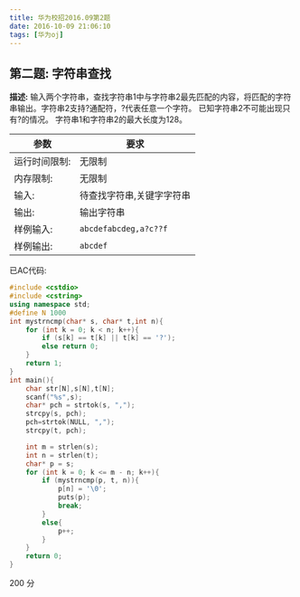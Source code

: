 ```yaml
---
title: 华为校招2016.09第2题
date: 2016-10-09 21:06:10
tags: [华为oj]
---
```




## 第二题: 字符串查找

**描述:** 输入两个字符串，查找字符串1中与字符串2最先匹配的内容，将匹配的字符串输出。字符串2支持?通配符，?代表任意一个字符。 已知字符串2不可能出现只有?的情况。 字符串1和字符串2的最大长度为128。 

| 参数 | 要求 |
| ------- | ---------------------------------------- |
| 运行时间限制: | 无限制                                      |
| 内存限制:   | 无限制                                      |
| 输入:     | 待查找字符串,关键字字符串                            |
| 输出:     | 输出字符串                                    |
| 样例输入:   | `abcdefabcdeg,a?c??f`                    |
| 样例输出:   | `abcdef`                                 |



已AC代码:

```cpp
#include <cstdio>
#include <cstring>
using namespace std;
#define N 1000
int mystrncmp(char* s, char* t,int n){
	for (int k = 0; k < n; k++){
		if (s[k] == t[k] || t[k] == '?');
		else return 0;
	}
	return 1;
}
int main(){
	char str[N],s[N],t[N];
	scanf("%s",s);
	char* pch = strtok(s, ",");
	strcpy(s, pch);
	pch=strtok(NULL, ",");
	strcpy(t, pch);

	int m = strlen(s);
	int n = strlen(t);
	char* p = s;
	for (int k = 0; k <= m - n; k++){
		if (mystrncmp(p, t, n)){
			p[n] = '\0';
			puts(p);
			break;
		}
		else{
			p++;
		}
	}
	return 0;
}
```

200 分
